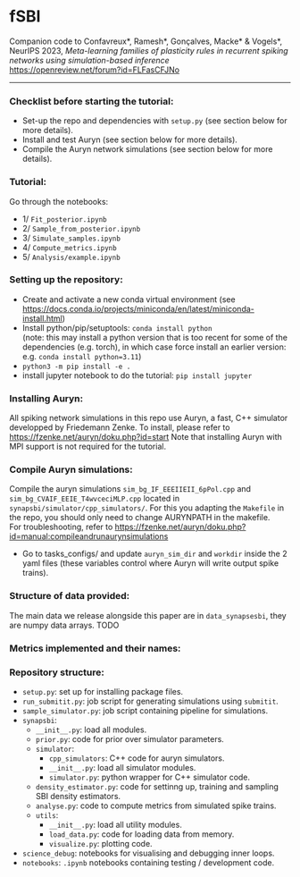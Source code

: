# fSBI
Companion code to Confavreux*, Ramesh*, Gonçalves, Macke* & Vogels*, NeurIPS 2023, *Meta-learning families of plasticity rules in recurrent spiking networks using simulation-based inference*  
https://openreview.net/forum?id=FLFasCFJNo
___
### Checklist before starting the tutorial:
- Set-up the repo and dependencies with `setup.py` (see section below for more details).
- Install and test Auryn (see section below for more details).
- Compile the Auryn network simulations (see section below for more details).

### Tutorial:
Go through the notebooks:
- 1/ `Fit_posterior.ipynb`
- 2/ `Sample_from_posterior.ipynb`
- 3/ `Simulate_samples.ipynb`
- 4/ `Compute_metrics.ipynb`
- 5/ `Analysis/example.ipynb`

### Setting up the repository:
- Create and activate a new conda virtual environment (see https://docs.conda.io/projects/miniconda/en/latest/miniconda-install.html)
- Install python/pip/setuptools: `conda install python`  
(note: this may install a python version that is too recent for some of the dependencies (e.g. torch), in which case force install an earlier version: e.g. `conda install python=3.11`)
- `python3 -m pip install -e .`
- install jupyter notebook to do the tutorial: `pip install jupyter`

### Installing Auryn:
All spiking network simulations in this repo use Auryn, a fast, C++ simulator developped by Friedemann Zenke.
To install, please refer to https://fzenke.net/auryn/doku.php?id=start
Note that installing Auryn with MPI support is not required for the tutorial.

### Compile Auryn simulations:
Compile the auryn simulations `sim_bg_IF_EEEIIEII_6pPol.cpp` and `sim_bg_CVAIF_EEIE_T4wvceciMLP.cpp` located in `synapsbi/simulator/cpp_simulators/`. For this you adapting the `Makefile` in the repo, you should only need to change AURYNPATH in the makefile.  
For troubleshooting, refer to https://fzenke.net/auryn/doku.php?id=manual:compileandrunaurynsimulations

- Go to tasks_configs/ and update `auryn_sim_dir` and `workdir` inside the 2 yaml files (these variables control where Auryn will write output spike trains).

### Structure of data provided:
The main data we release alongside this paper are in `data_synapsesbi`, they are numpy data arrays.
TODO

### Metrics implemented and their names:

### Repository structure:
- `setup.py`: set up for installing package files.
- `run_submitit.py`: job script for generating simulations using `submitit`.
- `sample_simulator.py`: job script containing pipeline for simulations.
- `synapsbi`:
    - `__init__.py`: load all modules.
    - `prior.py`: code for prior over simulator parameters.
    - `simulator`:
        - `cpp_simulators`: C++ code for auryn simulators.
        - `__init__.py`: load all simulator modules.
        - `simulator.py`: python wrapper for C++ simulator code.
    - `density_estimator.py`: code for settinng up, training and sampling SBI density estimators.
    - `analyse.py`: code to compute metrics from simulated spike trains.
    - `utils`:
        - `__init__.py`: load all utility modules.
        - `load_data.py`: code for loading data from memory.
        - `visualize.py`: plotting code.
- `science_debug`: notebooks for visualising and debugging inner loops.
- `notebooks`: `.ipynb` notebooks containing testing / development code.
